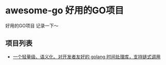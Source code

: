 # awesome-go 好用的GO项目

好用的GO项目 记录一下～

## 项目列表

* [一个轻量级、语义化、对开发者友好的 golang 时间处理库，支持链式调用](https://github.com/golang-module/carbon)